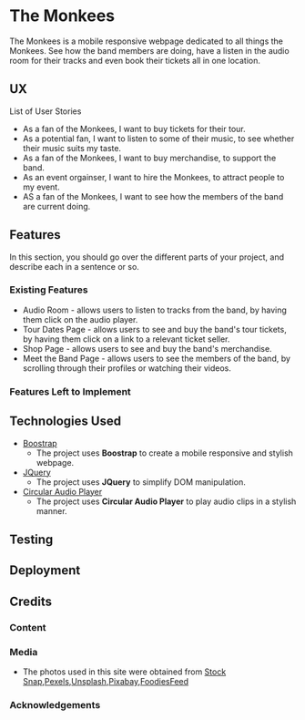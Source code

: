 # The Monkees
The Monkees is a mobile responsive webpage dedicated to all things the Monkees. 
See how the band members are doing, have a listen in the audio room for their tracks and even book their tickets all in one location.
 
## UX
List of User Stories
- As a fan of the Monkees, I want to buy tickets for their tour.
- As a potential fan, I want to listen to some of their music, to see whether their music suits my taste.
- As a fan of the Monkees, I want to buy merchandise, to support the band.
- As an event orgainser, I want to hire the Monkees, to attract people to my event.
- AS a fan of the Monkees, I want to see how the members of the band are current doing.

## Features

In this section, you should go over the different parts of your project, and describe each in a sentence or so.
 
### Existing Features
- Audio Room - allows users to listen to tracks from the band, by having them click on the audio player.
- Tour Dates Page - allows users to see and buy the band's tour tickets, by having them click on a link to a relevant ticket seller.
- Shop Page - allows users to see and buy the band's merchandise.
- Meet the Band Page - allows users to see the members of the band, by scrolling through their profiles or watching their videos.

### Features Left to Implement

## Technologies Used
- [Boostrap](https://getbootstrap.com/)
    - The project uses **Boostrap** to create a mobile responsive and stylish webpage.
- [JQuery](https://jquery.com)
    - The project uses **JQuery** to simplify DOM manipulation.
- [Circular Audio Player](https://github.com/kbitgood/circle-player)
    - The project uses **Circular Audio Player** to play audio clips in a stylish manner.

## Testing

## Deployment

## Credits

### Content

### Media
- The photos used in this site were obtained from [Stock Snap](https://stocksnap.io/),[Pexels](https://www.pexels.com/),[Unsplash](https://unsplash.com/),[Pixabay](https://pixabay.com/),[FoodiesFeed](https://www.foodiesfeed.com/)

### Acknowledgements
